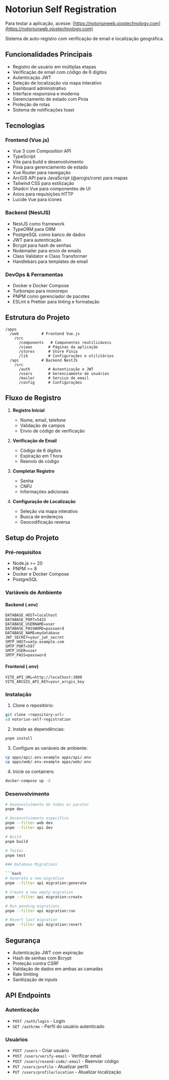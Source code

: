 # Notoriun Self Registration

Para testar a aplicação, acesse: [https://notoriunweb.ojostechnology.com](https://notoriunweb.ojostechnology.com)

Sistema de auto-registro com verificação de email e localização geográfica.

## Funcionalidades Principais

- Registro de usuário em múltiplas etapas
- Verificação de email com código de 6 dígitos
- Autenticação JWT
- Seleção de localização via mapa interativo
- Dashboard administrativo
- Interface responsiva e moderna
- Gerenciamento de estado com Pinia
- Proteção de rotas
- Sistema de notificações toast

## Tecnologias

### Frontend (Vue.js)
- Vue 3 com Composition API
- TypeScript
- Vite para build e desenvolvimento
- Pinia para gerenciamento de estado
- Vue Router para navegação
- ArcGIS API para JavaScript (@arcgis/core) para mapas
- Tailwind CSS para estilização
- Shadcn Vue para componentes de UI
- Axios para requisições HTTP
- Lucide Vue para ícones

### Backend (NestJS)
- NestJS como framework
- TypeORM para ORM
- PostgreSQL como banco de dados
- JWT para autenticação
- Bcrypt para hash de senhas
- Nodemailer para envio de emails
- Class Validator e Class Transformer
- Handlebars para templates de email

### DevOps & Ferramentas
- Docker e Docker Compose
- Turborepo para monorepo
- PNPM como gerenciador de pacotes
- ESLint e Prettier para linting e formatação

## Estrutura do Projeto

```
/apps
  /web          # Frontend Vue.js
    /src
      /components   # Componentes reutilizáveis
      /views       # Páginas da aplicação
      /stores      # Store Pinia
      /lib         # Configurações e utilitários
  /api          # Backend NestJS
    /src
      /auth        # Autenticação e JWT
      /users       # Gerenciamento de usuários
      /mailer      # Serviço de email
      /config      # Configurações
```

## Fluxo de Registro

1. **Registro Inicial**
   - Nome, email, telefone
   - Validação de campos
   - Envio de código de verificação

2. **Verificação de Email**
   - Código de 6 dígitos
   - Expiração em 1 hora
   - Reenvio de código

3. **Completar Registro**
   - Senha
   - CNPJ
   - Informações adicionais

4. **Configuração de Localização**
   - Seleção via mapa interativo
   - Busca de endereços
   - Geocodificação reversa

## Setup do Projeto

### Pré-requisitos
- Node.js >= 20
- PNPM >= 8
- Docker e Docker Compose
- PostgreSQL

### Variáveis de Ambiente

#### Backend (.env)
```env
DATABASE_HOST=localhost
DATABASE_PORT=5432
DATABASE_USERNAME=user
DATABASE_PASSWORD=password
DATABASE_NAME=mydatabase
JWT_SECRET=your_jwt_secret
SMTP_HOST=smtp.example.com
SMTP_PORT=587
SMTP_USER=user
SMTP_PASS=password
```

#### Frontend (.env)
```env
VITE_API_URL=http://localhost:3000
VITE_ARCGIS_API_KEY=your_arcgis_key
```

### Instalação

1. Clone o repositório:
```bash
git clone <repository-url>
cd notoriun-self-registration
```

2. Instale as dependências:
```bash
pnpm install
```

3. Configure as variáveis de ambiente:
```bash
cp apps/api/.env.example apps/api/.env
cp apps/web/.env.example apps/web/.env
```

4. Inicie os containers:
```bash
docker-compose up -d
```

### Desenvolvimento

```bash
# Desenvolvimento de todos os pacotes
pnpm dev

# Desenvolvimento específico
pnpm --filter web dev
pnpm --filter api dev

# Build
pnpm build

# Testes
pnpm test

### Database Migrations

```bash
# Generate a new migration
pnpm --filter api migration:generate

# Create a new empty migration
pnpm --filter api migration:create

# Run pending migrations
pnpm --filter api migration:run

# Revert last migration
pnpm --filter api migration:revert
```

## Segurança

- Autenticação JWT com expiração
- Hash de senhas com Bcrypt
- Proteção contra CSRF
- Validação de dados em ambas as camadas
- Rate limiting
- Sanitização de inputs

## API Endpoints

### Autenticação
- `POST /auth/login` - Login
- `GET /auth/me` - Perfil do usuário autenticado

### Usuários
- `POST /users` - Criar usuário
- `POST /users/verify-email` - Verificar email
- `POST /users/resend-code/:email` - Reenviar código
- `PUT /users/profile` - Atualizar perfil
- `PUT /users/profile/location` - Atualizar localização